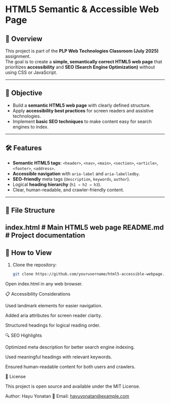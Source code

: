 # HTML5 Semantic & Accessible Web Page

## 📌 Overview
This project is part of the **PLP Web Technologies Classroom (July 2025)** assignment.  
The goal is to create a **simple, semantically correct HTML5 web page** that prioritizes **accessibility** and **SEO (Search Engine Optimization)** without using CSS or JavaScript.

---

## 🎯 Objective
- Build a **semantic HTML5 web page** with clearly defined structure.
- Apply **accessibility best practices** for screen readers and assistive technologies.
- Implement **basic SEO techniques** to make content easy for search engines to index.

---

## 🛠 Features
- **Semantic HTML5 tags**: `<header>`, `<nav>`, `<main>`, `<section>`, `<article>`, `<footer>`, `<address>`.
- **Accessible navigation** with `aria-label` and `aria-labelledby`.
- **SEO-friendly** meta tags (`description`, `keywords`, `author`).
- Logical **heading hierarchy** (`h1 → h2 → h3`).
- Clear, human-readable, and crawler-friendly content.

---

## 📂 File Structure
index.html # Main HTML5 web page
README.md # Project documentation
---

## 🚀 How to View
1. Clone the repository:
   ```bash
   git clone https://github.com/yourusername/html5-accessible-webpage.git
Open index.html in any web browser.

📋 Accessibility Considerations

Used landmark elements for easier navigation.

Added aria attributes for screen reader clarity.

Structured headings for logical reading order.

🔍 SEO Highlights

Optimized meta description for better search engine indexing.

Used meaningful headings with relevant keywords.

Ensured human-readable content for both users and crawlers.

📜 License

This project is open source and available under the MIT License.

Author: Hayu Yonatan
📧 Email: hayuyonatan@example.com
